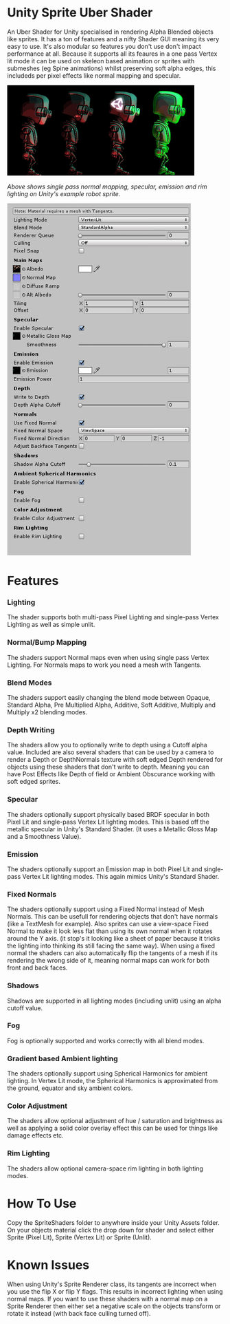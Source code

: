 # Unity Sprite Uber Shader

An Uber Shader for Unity specialised in rendering Alpha Blended objects like sprites.
It has a ton of features and a nifty Shader GUI meaning its very easy to use. It's also modular so features you don't use don't impact performance at all.
Because it supports all its feaures in a one pass Vertex lit mode it can be used on skeleon based animation or sprites with submeshes (eg Spine animations) whilst preserving soft alpha edges, this includeds per pixel effects like normal mapping and specular.

![Alt text](ReadmeAssets/Example.gif?raw=true "Unity's 2d example robot showing bump mapping, specular, emmision and rimp lighting.")

_Above shows single pass normal mapping, specular, emission and rim lighting on Unity's example robot sprite._

![Alt text](ReadmeAssets/GUI.png?raw=true "The material editor.")

# Features

### Lighting

The shader supports both multi-pass Pixel Lighting and single-pass Vertex Lighting as well as simple unlit.

### Normal/Bump Mapping

The shaders support Normal maps even when using single pass Vertex Lighting. For Normals maps to work you need a mesh with Tangents.

### Blend Modes

The shaders support easily changing the blend mode between Opaque, Standard Alpha, Pre Multiplied Alpha, Additive, Soft Additive, Multiply and Multiply x2 blending modes.

### Depth Writing

The shaders allow you to optionally write to depth using a Cutoff alpha value. 
Included are also several shaders that can be used by a camera to render a Depth or DepthNormals texture with soft edged Depth rendered for objects using these shaders that don't write to depth. 
Meaning you can have Post Effects like Depth of field or Ambient Obscurance working with soft edged sprites.


### Specular

The shaders optionally support physically based BRDF specular in both Pixel Lit and single-pass Vertex Lit lighting modes. This is based off the metallic specular in Unity's Standard Shader. (It uses a Metallic Gloss Map and a Smoothness Value).

### Emission

The shaders optionally support an Emission map in both Pixel Lit and single-pass Vertex Lit lighting modes. This again mimics Unity's Standard Shader.

### Fixed Normals 

The shaders optionally support using a Fixed Normal instead of Mesh Normals. This can be usefull for rendering objects that don't have normals (like a TextMesh for example).
Also sprites can use a view-space Fixed Normal to make it look less flat than using its own normal when it rotates around the Y axis.
(it stop's it looking like a sheet of paper because it tricks the lighting into thinking its still facing the same way).
When using a fixed normal the shaders can also automatically flip the tangents of a mesh if its rendering the wrong side of it, meaning normal maps can work for both front and back faces.

### Shadows
Shadows are supported in all lighting modes (including unlit) using an alpha cutoff value.

### Fog
Fog is optionally supported and works correctly with all blend modes.

### Gradient based Ambient lighting
The shaders optionally support using Spherical Harmonics for ambient lighting. In Vertex Lit mode, the Spherical Harmonics is approximated from the ground, equator and sky ambient colors.

### Color Adjustment
The shaders allow optional adjustment of hue / saturation and brightness as well as applying a solid color overlay effect this can be used for things like damage effects etc.

### Rim Lighting
The shaders allow optional camera-space rim lighting in both lighting modes.


# How To Use
Copy the SpriteShaders folder to anywhere inside your Unity Assets folder. On your objects material click the drop down for shader and select either Sprite (Pixel Lit), Sprite (Vertex Lit) or Sprite (Unlit).


# Known Issues

When using Unity's Sprite Renderer class, its tangents are incorrect when you use the flip X or flip Y flags. This results in incorrect lighting when using normal maps.
If you want to use these shaders with a normal map on a Sprite Renderer then either set a negative scale on the objects transform or rotate it instead (with back face culling turned off).

